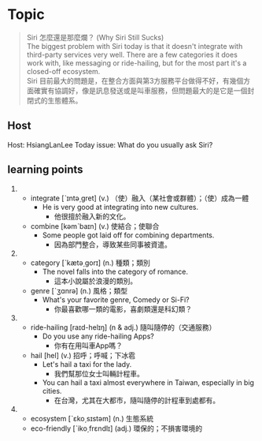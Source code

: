 # Topic

> Siri 怎麼還是那麼爛？ (Why Siri Still Sucks) <br>
> The biggest problem with Siri today is that it doesn't integrate with third-party services very well. There are a few categories it does work with, like messaging or ride-hailing, but for the most part it's a closed-off ecosystem.<br>
> Siri 目前最大的問題是，在整合方面與第3方服務平台做得不好，有幾個方面確實有協調好，像是訊息發送或是叫車服務，但問題最大的是它是一個封閉式的生態體系。 <br>

## Host
Host: HsiangLanLee
Today issue: What do you usually ask Siri?

## learning points
1. 
    * integrate  [ˋɪntə͵gret]  (v.)  （使）融入（某社會或群體）；（使）成為一體
      - He is very good at integrating into new cultures.
        + 他很擅於融入新的文化。
    * combine  [kəmˋbaɪn]  (v.)  使結合；使聯合
      - Some people got laid off for combining departments.
        + 因為部門整合，導致某些同事被資遣。
2. 
    * category  [ˋkætə͵gorɪ]  (n.)  種類；類別
      - The novel falls into the category of romance.
        + 這本小說屬於浪漫的類別。
    * genre  [ˋʒɑnrə]  (n.)  風格；類型
      - What's your favorite genre, Comedy or Si-Fi?
        + 你最喜歡哪一類的電影，喜劇類還是科幻類？
3. 
    * ride-hailing  [raɪd-helɪŋ]  (n & adj.)  隨叫隨停的（交通服務）
      - Do you use any ride-hailing Apps?
        + 你有在用叫車App嗎？
    * hail  [hel]  (v.)  招呼；呼喊；下冰雹
      - Let's hail a taxi for the lady.
        + 我們幫那位女士叫輛計程車。
      - You can hail a taxi almost everywhere in Taiwan, especially in big cities.
        + 在台灣，尤其在大都市，隨叫隨停的計程車到處都有。
4. 
    * ecosystem  [ˋɛko͵sɪstəm]  (n.)  生態系統
    * eco-friendly  [ˋiko͵frɛndlɪ]  (adj.)  環保的；不損害環境的

